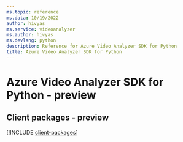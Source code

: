 ```yaml
---
ms.topic: reference
ms.data: 10/19/2022
author: hivyas
ms.service: videoanalyzer
ms.author: hivyas
ms.devlang: python
description: Reference for Azure Video Analyzer SDK for Python
title: Azure Video Analyzer SDK for Python
---
```

# Azure Video Analyzer SDK for Python - preview

## Client packages - preview
[!INCLUDE [client-packages](video-analyzer-client-index.md)]